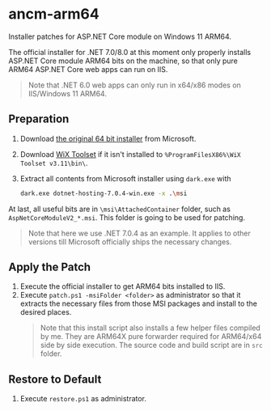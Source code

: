 # ancm-arm64
Installer patches for ASP.NET Core module on Windows 11 ARM64.

The official installer for .NET 7.0/8.0 at this moment only properly installs ASP.NET Core module ARM64 bits on the machine, so that only pure ARM64 ASP.NET Core web apps can run on IIS.

> Note that .NET 6.0 web apps can only run in x64/x86 modes on IIS/Windows 11 ARM64. 

## Preparation

1. Download [the original 64 bit installer](https://dotnet.microsoft.com/en-us/download/dotnet/thank-you/runtime-aspnetcore-7.0.4-windows-hosting-bundle-installer) from Microsoft.
1. Download [WiX Toolset](https://github.com/wixtoolset/wix3/releases/tag/wix3112rtm) if it isn't installed to `%ProgramFilesX86%\WiX Toolset v3.11\bin\`.
1. Extract all contents from Microsoft installer using `dark.exe` with

   ``` bash
   dark.exe dotnet-hosting-7.0.4-win.exe -x .\msi
   ```

At last, all useful bits are in `\msi\AttachedContainer` folder, such as `AspNetCoreModuleV2_*.msi`. This folder is going to be used for patching.

> Note that here we use .NET 7.0.4 as an example. It applies to other versions till Microsoft officially ships the necessary changes.

## Apply the Patch

1. Execute the official installer to get ARM64 bits installed to IIS.
1. Execute `patch.ps1 -msiFolder <folder>` as administrator so that it extracts the necessary files from those MSI packages and install to the desired places.
   > Note that this install script also installs a few helper files compiled by me. They are ARM64X pure forwarder required for ARM64/x64 side by side execution. The source code and build script are in `src` folder.

## Restore to Default

1. Execute `restore.ps1` as administrator.